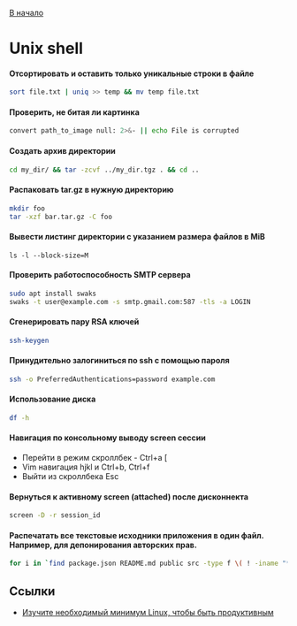 [В начало](README.md)

# Unix shell

#### Отсортировать и оставить только уникальные строки в файле
```sh
sort file.txt | uniq >> temp && mv temp file.txt
```

#### Проверить, не битая ли картинка
```sh
convert path_to_image null: 2>&- || echo File is corrupted
```

#### Создать архив директории
```sh
cd my_dir/ && tar -zcvf ../my_dir.tgz . && cd ..
```

#### Распаковать tar.gz в нужную директорию
```sh
mkdir foo
tar -xzf bar.tar.gz -C foo
```

#### Вывести листинг директории с указанием размера файлов в MiB
```
ls -l --block-size=M
```

#### Проверить работоспособность SMTP сервера
```sh
sudo apt install swaks
swaks -t user@example.com -s smtp.gmail.com:587 -tls -a LOGIN
```

#### Сгенерировать пару RSA ключей
```sh
ssh-keygen
```

#### Принудительно залогиниться по ssh с помощью пароля
```sh
ssh -o PreferredAuthentications=password example.com
```

#### Использование диска
```sh
df -h
```

#### Навигация по консольному выводу screen сессии
- Перейти в режим скроллбек - Ctrl+a [
- Vim навигация hjkl и Ctrl+b, Ctrl+f
- Выйти из скроллбека Esc

#### Вернуться к активному screen (attached) после дисконнекта
```sh
screen -D -r session_id
```

#### Распечатать все текстовые исходники приложения в один файл. Например, для депонирования авторских прав.
```sh
for i in `find package.json README.md public src -type f \( ! -iname "*.jpg" -and ! -iname "*.png" \)`; do echo "$i"; echo "---"; cat "$i"; echo ; done > all_source.txt
```

## Ссылки
- [Изучите необходимый минимум Linux, чтобы быть продуктивным](https://ru.hexlet.io/blog/posts/basic-linux-productivity)
